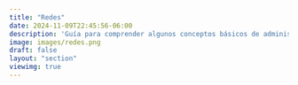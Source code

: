 ```yaml
---
title: "Redes"
date: 2024-11-09T22:45:56-06:00
description: 'Guía para comprender algunos conceptos básicos de administración y resolución de problemas tanto en Windows como en Linux, enfocándonos en los ejemplos que mencionas'
image: images/redes.png
draft: false
layout: "section"
viewimg: true
---
```

